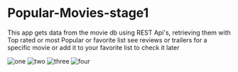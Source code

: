 # Popular-Movies-stage1
This app gets data from the movie db using REST Api's,
retrieving them with Top rated or most Popular or favorite list 
see reviews or trailers for a specific movie or add it to your favorite list to check it later



![one](https://user-images.githubusercontent.com/45319166/68981591-90314800-080c-11ea-9bbf-536afc147f7c.png)
![two](https://user-images.githubusercontent.com/45319166/68981465-24e77600-080c-11ea-951d-786352f666eb.PNG)
![three](https://user-images.githubusercontent.com/45319166/68981466-24e77600-080c-11ea-909a-af809e607d2a.PNG)
![four](https://user-images.githubusercontent.com/45319166/68981467-24e77600-080c-11ea-8a44-f80431ea9387.PNG)









